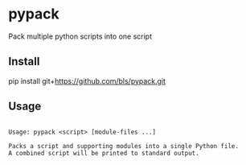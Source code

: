 # pypack

Pack multiple python scripts into one script

Install
-------
pip install git+https://github.com/bls/pypack.git

Usage
-----

```

Usage: pypack <script> [module-files ...]

Packs a script and supporting modules into a single Python file.
A combined script will be printed to standard output.

```
